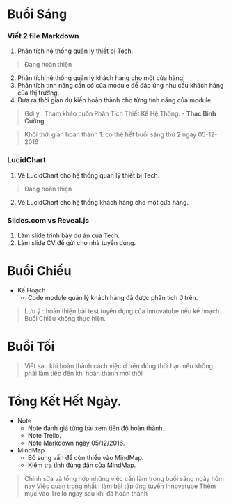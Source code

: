 # Buổi Sáng
### Viết 2 file Markdown
1. Phân tích hệ thống quản lý thiết bị Tech.

> Đang hoàn thiện

2. Phân tích hệ thống quản lý khách hàng cho một cửa hàng.
3. Phân tích tính năng cần có của module để đáp ứng nhu cầu khách hàng của thị trường.
4. Đưa ra thời gian dự kiến hoàn thành cho từng tính năng của module.

> Gợi ý : Tham khảo cuốn Phân Tích Thiết Kế Hệ Thống. - **Thạc Bỉnh Cường**

> Khối thời gian hoàn thành 1. có thể hết buổi sáng thứ 2 ngày 05-12-2016

### LucidChart
1. Vẽ LucidChart cho hệ thống quản lý thiết bị Tech.

> Đang hoàn thiện

2. Vẽ LucidChart cho hệ thống khách hàng cho một cửa hàng.

### Slides.com vs Reveal.js
1. Làm slide trình bày dự án của Tech.
2. Làm slide CV để gửi cho nhà tuyển dụng.

# Buổi Chiều
* Kế Hoạch
  * Code module quản lý khách hàng đã được phân tích ở trên.

> Lưu ý : hoàn thiện bài test tuyển dụng của Innovatube nếu kế hoạch Buổi Chiều không thực hiện.

# Buổi Tối

> Viết sau khi hoàn thành cách việc ở trên đúng thời hạn nếu không phải làm tiếp đến khi hoàn thành mới thôi

# Tổng Kết Hết Ngày.
* Note
  * Note đánh giá từng bài xem tiến độ hoàn thành.
  * Note Trello.
  * Note Markdown ngày 05/12/2016.
* MindMap
  * Bổ sung vấn đề còn thiếu vào MindMap.
  * Kiểm tra tính đúng đắn của MindMap.


> Chỉnh sửa và tổng hợp những việc cần làm trong buổi sáng ngày hôm nay
> Việc quan trọng nhất : làm bài tập ứng tuyển Innovatube
> Thêm mục vào Trello ngay sau khi đã hoàn thành
